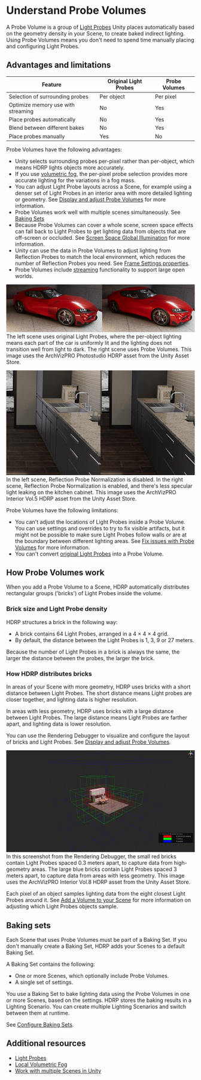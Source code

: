 # Understand Probe Volumes

A Probe Volume is a group of [Light Probes](https://docs.unity3d.com/Manual/LightProbes.html) Unity places automatically based on the geometry density in your Scene, to create baked indirect lighting. Using Probe Volumes means you don't need to spend time manually placing and configuring Light Probes.

## Advantages and limitations

| **Feature** | **Original Light Probes** | **Probe Volumes** |
|---|---|---|
| Selection of surrounding probes | Per object | Per pixel |
| Optimize memory use with streaming | No | Yes |
| Place probes automatically | No | Yes  |
| Blend between different bakes | No | Yes |
| Place probes manually |  Yes  | No |

Probe Volumes have the following advantages:

- Unity selects surrounding probes per-pixel rather than per-object, which means HDRP lights objects more accurately.
- If you use [volumetric fog](Local-Volumetric-Fog.md), the per-pixel probe selection provides more accurate lighting for the variations in a fog mass.
- You can adjust Light Probe layouts across a Scene, for example using a denser set of Light Probes in an interior area with more detailed lighting or geometry. See [Display and adjust Probe Volumes](probevolumes-showandadjust.md) for more information.
- Probe Volumes work well with multiple scenes simultaneously. See [Baking Sets](probevolumes-concept.md#baking-sets)
- Because Probe Volumes can cover a whole scene, screen space effects can fall back to Light Probes to get lighting data from objects that are off-screen or occluded. See [Screen Space Global Illumination](Override-Screen-Space-GI.md) for more information.
- Unity can use the data in Probe Volumes to adjust lighting from Reflection Probes to match the local environment, which reduces the number of Reflection Probes you need. See [Frame Settings properties](Frame-Settings.md#cameralighting).
- Probe Volumes include [streaming](probevolumes-streaming.md) functionality to support large open worlds.

![](Images/probevolumes-per-pixel.png)<br/>
The left scene uses original Light Probes, where the per-object lighting means each part of the car is uniformly lit and the lighting does not transition well from light to dark. The right scene uses Probe Volumes. This image uses the ArchVizPRO Photostudio HDRP asset from the Unity Asset Store.

![](Images/probevolumes-reflection-probe-normalization.png)<br/>
In the left scene, Reflection Probe Normalization is disabled. In the right scene, Reflection Probe Normalization is enabled, and there's less specular light leaking on the kitchen cabinet. This image uses the ArchVizPRO Interior Vol.5 HDRP asset from the Unity Asset Store.

Probe Volumes have the following limitations:

- You can't adjust the locations of Light Probes inside a Probe Volume. You can use settings and overrides to try to fix visible artifacts, but it might not be possible to make sure Light Probes follow walls or are at the boundary between different lighting areas. See [Fix issues with Probe Volumes](probevolumes-fixissues.md) for more information.
- You can't convert [original Light Probes](https://docs.unity3d.com/Manual/LightProbes.html) into a Probe Volume.

## How Probe Volumes work

When you add a Probe Volume to a Scene, HDRP automatically distributes rectangular groups ('bricks') of Light Probes inside the volume.

<a name="bricks"></a>
### Brick size and Light Probe density

HDRP structures a brick in the following way:

- A brick contains 64 Light Probes, arranged in a 4 × 4 × 4 grid.
- By default, the distance between the Light Probes is 1, 3, 9 or 27 meters.

Because the number of Light Probes in a brick is always the same, the larger the distance between the probes, the larger the brick.

### How HDRP distributes bricks

In areas of your Scene with more geometry, HDRP uses bricks with a short distance between Light Probes. The short distance means Light probes are closer together, and lighting data is higher resolution.

In areas with less geometry, HDRP uses bricks with a large distance between Light Probes. The large distance means Light Probes are farther apart, and lighting data is lower resolution.

You can use the Rendering Debugger to visualize and configure the layout of bricks and Light Probes. See [Display and adjust Probe Volumes](probevolumes-showandadjust.md).

![](Images/probevolumes-debug-displayprobebricks2.PNG)<br/>
In this screenshot from the Rendering Debugger, the small red bricks contain Light Probes spaced 0.3 meters apart, to capture data from high-geometry areas. The large blue bricks contain Light Probes spaced 3 meters apart, to capture data from areas with less geometry. This image uses the ArchVizPRO Interior Vol.8 HDRP asset from the Unity Asset Store.

Each pixel of an object samples lighting data from the eight closest Light Probes around it. See [Add a Volume to your Scene](probevolumes-fixissues.md#volume) for more information on adjusting which Light Probes objects sample.

<a name="baking-sets"></a>
## Baking sets

Each Scene that uses Probe Volumes must be part of a Baking Set. If you don't manually create a Baking Set, HDRP adds your Scenes to a default Baking Set. 

A Baking Set contains the following:

- One or more Scenes, which optionally include Probe Volumes.
- A single set of settings.

You use a Baking Set to bake lighting data using the Probe Volumes in one or more Scenes, based on the settings. HDRP stores the baking results in a Lighting Scenario. You can create multiple Lighting Scenarios and switch between them at runtime.

See [Configure Baking Sets](probevolumes-use.md#configure-baking-sets).

## Additional resources

* [Light Probes](https://docs.unity3d.com/Manual/LightProbes.html)
* [Local Volumetric Fog](Local-Volumetric-Fog.md)
* [Work with multiple Scenes in Unity](https://docs.unity3d.com/Documentation/Manual/MultiSceneEditing.html)
